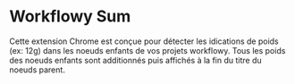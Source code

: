 # Workflowy Sum

Cette extension Chrome est conçue pour détecter les idications de poids (ex: 12g) dans les noeuds enfants de vos projets workflowy.
Tous les poids des noeuds enfants sont additionnés puis affichés à la fin du titre du noeuds parent.